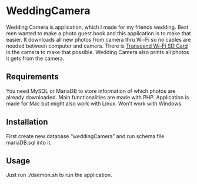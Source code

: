 WeddingCamera
=============

Wedding Camera is application, which I made for my friends wedding. Best men wanted to make a photo guest book and this application is to make that easier. It downloads all new photos from camera thru Wi-Fi so no cables are needed between computer and camera. There is [Transcend Wi-Fi SD Card](http://uk.transcend-info.com/products/Catlist.asp?modno=401&cat_no=186) in the camera to make that possible. Wedding Camera also prints all photos it gets from the camera.

Requirements
------------

You need MySQL or MariaDB to store information of which photos are already downloaded. Main functionalities are made with PHP. Application is made for Mac but might also work with Linux. Won’t work with Windows.

Installation
------------

First create new database “weddingCamera” and run schema file mariaDB.sql into it.

Usage
-----
Just run ./daemon.sh to run the application.
